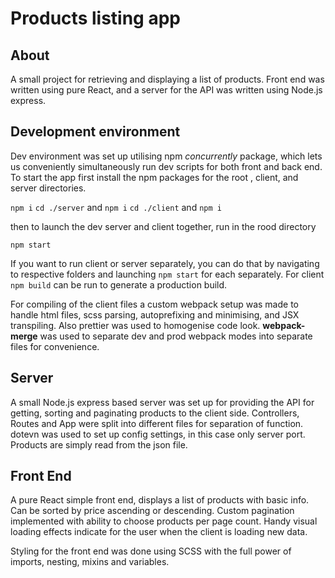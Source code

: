 # Products listing app

## About

A small project for retrieving and displaying a list of products. Front end was written using pure React, and a server for the API was written using Node.js express.

## Development environment

Dev environment was set up utilising npm _concurrently_ package, which lets us conveniently simultaneously run dev scripts for both front and back end. To start the app first install the npm packages for the root , client, and server directories.

`npm i`
`cd ./server` and `npm i`
`cd ./client` and `npm i`

then to launch the dev server and client together, run in the rood directory

`npm start`

If you want to run client or server separately, you can do that by navigating to respective folders and launching `npm start` for each separately. For client `npm build` can be run to generate a production build.

For compiling of the client files a custom webpack setup was made to handle html files, scss parsing, autoprefixing and minimising, and JSX transpiling. Also prettier was used to homogenise code look. **webpack-merge** was used to separate dev and prod webpack modes into separate files for convenience.

## Server

A small Node.js express based server was set up for providing the API for getting, sorting and paginating products to the client side. Controllers, Routes and App were split into different files for separation of function. dotevn was used to set up config settings, in this case only server port. Products are simply read from the json file.

## Front End

A pure React simple front end, displays a list of products with basic info. Can be sorted by price ascending or descending. Custom pagination implemented with ability to choose products per page count. Handy visual loading effects indicate for the user when the client is loading new data.

Styling for the front end was done using SCSS with the full power of imports, nesting, mixins and variables.
